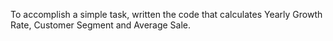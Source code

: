 To accomplish a simple task, written the code that calculates Yearly Growth Rate, Customer Segment and Average Sale. 
